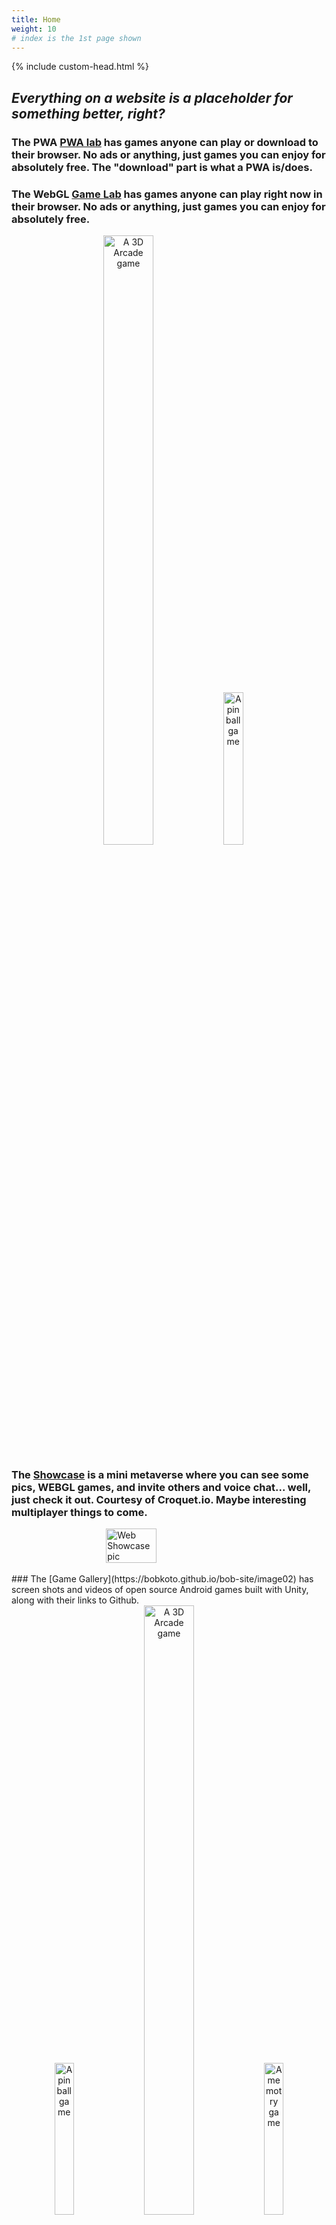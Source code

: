 ```yaml
---
title: Home
weight: 10
# index is the 1st page shown 
---
```

<!-- <script src="./scripts/favicon.js"></script> -->

{% include custom-head.html %} 

<link rel="shortcut icon" type="image/png"  href="favicon.png">
<meta http-equiv="Permissions-Policy" content="interest-cohort=(), user-id=()" />

## *Everything on a website is a placeholder for something better, right?*

### The PWA  [PWA lab](https://bobkoto.github.io/bob-site/pwalab) has games anyone can play or download to their browser. No ads or anything, just games you can enjoy for absolutely free. The "download" part is what a PWA is/does.

### The WebGL [Game Lab](https://bobkoto.github.io/bob-site/gamelab) has games anyone can play right now in their browser. No ads or anything, just games you can enjoy for absolutely free.


<div style="text-align: center;">
<span>
        <img src="{{ site.baseurl }}/assets/CubeTestPlaying1.png"
             style="height:50%; width:40%; display: inline; margin = 40px" 
             alt="A 3D Arcade game">

</span>
<span>
       <img src="{{ site.baseurl }}/assets/IllusionPinball.jpg" 
             style="height:25%; width:25%; display: inline;" 
             alt="A pinball game"> 
</span>
</div>

### The [Showcase](https://bobkoto.github.io/bob-site/showcase) is a mini metaverse where you can see some pics, WEBGL games, and invite others and voice chat... well, just check it out. Courtesy of Croquet.io. Maybe interesting multiplayer things to come.

<div style="display:flex; justify-content:center; align-items:center; width: 100%;">
        <img src="{{ site.baseurl }}/assets/wscase01.jpg" 
             style="height:40%; width:40%; justify-content:center; align-items:center" 
             alt="Web Showcase pic"> 
</div>
<br>
### The [Game Gallery](https://bobkoto.github.io/bob-site/image02) has screen shots and videos of open source Android games built with Unity, along with their links to Github. 

<div style="text-align: center;">
<span>
       <img src="{{ site.baseurl }}/assets/IllusionPinball.jpg" 
             style="height:25%; width:25%; display: inline; margin = 10px" 
             alt="A pinball game"> 
</span>
<span>
        <img src="{{ site.baseurl }}/assets/Spacergy1.jpg"
             style="height:50%; width:40%; display: inline; margin = 10px" 
             alt="A 3D Arcade game">

</span>
<span>
        <img src="{{ site.baseurl }}/assets/memory1GameOpenScreen.jpg"
             style="height:25%; width:25%; display: inline;" 
             alt="A memotry game">
</span>
</div>
<br><br>
- *this site, including the games you can play in your browser, does not track or ask for nor collect any info about you*
- *RSS subscribe/Notification to inform you of content updates - not implemented but under review, for ever*

**Blog posts below,** all with a nice light blue background to keep us awake, really...

<!-- <script src="./scripts/main.js"></script>  -->
<script>
  const myHeadingWelcome = document.querySelector("h1");
  myHeadingWelcome.textContent = "Welcome";
</script>